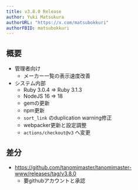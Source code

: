 ```yaml
---
title: v3.8.0 Release
author: Yuki Matsukura
authorURL: "https://x.com/matsubokkuri"
authorFBID: matsubokkuri
---
```


## 概要

- 管理者向け
  - メーカー一覧の表示速度改善
- システム内部
  - Ruby 3.0.4 => Ruby 3.1.3
  - NodeJS 16 => 18
  - gemの更新
  - npm更新
  - `sort_link` のduplication warning修正
  - webpacker更新と設定調整
  - `actions/checkout@v3` へ変更

## 差分


- https://github.com/tanomimaster/tanomimaster-www/releases/tag/v3.8.0
  - 要githubアカウントと承認


